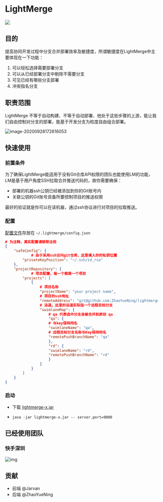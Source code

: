 # LightMerge

![](https://tva1.sinaimg.cn/large/007S8ZIlgy1gj6happv8dj31h70oxafb.jpg)

## 目的

提高协同开发过程中分支合并部署效率及敏捷度，所谓敏捷度在LightMerge中主要体现在一下功能：

1. 可以轻松选择需要部署分支
2. 可以从已经部署分支中剔除不需要分支
3. 可见已经有哪些分支部署
4. 冲突指名分支

## 职责范围

LightMerge 不等于自动构建、不等于自动部署、他处于这些步骤的上游，能让我们自由控制对分支的部署，能基于开发分支为粒度自由组合部署。

![image-20200928172616053](https://tva1.sinaimg.cn/large/007S8ZIlgy1gj6hqsyq52j31c20qcdm9.jpg)

## 快速使用

### 前置条件

为了确保LightMerge能适用于没有Git仓库API权限的团队也能使用LM的功能，LM是基于用户角度SSH拉取合并推送代码的，故你需要确保：

- 部署的机器ssh公钥已经被添加到你的Git账号内
- 关联公钥的Git账号具备所要控制项目的推送权限

最好的验证就是你可以在该机器，通过ssh协议进行对项目的拉取推送。

### 配置

[配置文件](https://github.com/ZhaoYueNing/lightmerge/blob/master/config.json)存放在 `~/.lightmerge/config.json`

```json
# 为注释，真实配置请移除注视
{
	"safeConfig": {
        	# 由于采用ssh访问git仓库，这里填入你的私钥位置
		"privateKeyPosition": "~/.ssh/id_rsa"
	},
	"projectRepository": {
        	# 项目配置，每一个都是一个项目
		"projects": [
			{
				# 项目名称
				"projectName": "your project name",
				# 项目的ssh地址
				"remoteAddress": "git@github.com:ZhaoYueNing/lightmerge.git",
				# 泳道，这里的泳道实际指一个远程目标分支
				"swimlaneMap": {
				    # qa 代表选中分支会被合并到原创 qa
				    "qa": {
					# 与key保持同名
					"swimlaneName": "qa",
					# 远程目标分支名称与Key保持同名
					"remotePushBranchName": "qa"
				    },
				    "rd": {
					"swimlaneName": "rd",
					"remotePushBranchName": "rd"
				    }
				}
			}
		]
	}
}
```

### 启动

- 下载 [lightmerge-x.jar](https://github.com/ZhaoYueNing/lightmerge/releases)

- `java -jar lightmerge-x.jar -- server.port=9000` 

## 已经使用团队
### 快手深圳
![img](https://static.yximgs.com/udata/pkg/fe/kwai_home_logo.9fa14a37.png)

## 贡献
- 前端 @Jarvan
- 后端 @ZhaoYueNing



